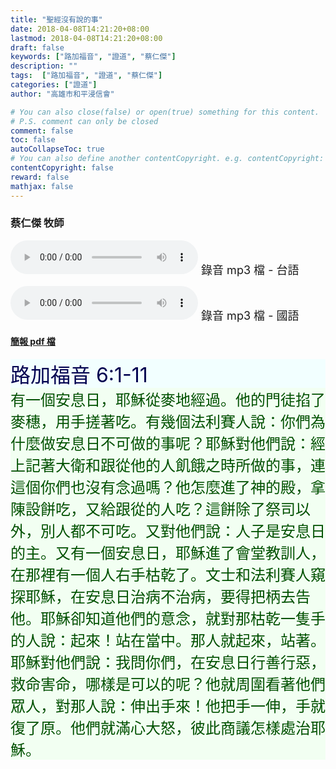```yaml
---
title: "聖經沒有說的事"
date: 2018-04-08T14:21:20+08:00
lastmod: 2018-04-08T14:21:20+08:00
draft: false
keywords: ["路加福音", "證道", "蔡仁傑"]
description: ""
tags:  ["路加福音", "證道", "蔡仁傑"]
categories: ["證道"]
author: "高雄市和平浸信會"

# You can also close(false) or open(true) something for this content.
# P.S. comment can only be closed
comment: false
toc: false
autoCollapseToc: true
# You can also define another contentCopyright. e.g. contentCopyright: "This is another copyright."
contentCopyright: false
reward: false
mathjax: false
---
```


### 蔡仁傑 牧師

<audio controls src="https://hbc.nctu.me/mp3-s/s20180408t.mp3"></audio><font size="4"> 錄音 mp3 檔 - 台語</font>

<audio controls src="https://hbc.nctu.me/mp3-s/s20180408c.mp3"></audio><font size="4"> 錄音 mp3 檔 - 國語</font>

#### [簡報 pdf 檔](/pdf-s/s20180408.pdf "聖經沒有說的事")

<div style="background-color:#F2FFFF"><font size="6", color="#000050">
路加福音 6:1-11
</font>
</div>

<div style="background-color:#F2FFF2"><font size="5", color="005000">
有一個安息日，耶穌從麥地經過。他的門徒掐了麥穗，用手搓著吃。有幾個法利賽人說：你們為什麼做安息日不可做的事呢？耶穌對他們說：經上記著大衛和跟從他的人飢餓之時所做的事，連這個你們也沒有念過嗎？他怎麼進了神的殿，拿陳設餅吃，又給跟從的人吃？這餅除了祭司以外，別人都不可吃。又對他們說：人子是安息日的主。又有一個安息日，耶穌進了會堂教訓人，在那裡有一個人右手枯乾了。文士和法利賽人窺探耶穌，在安息日治病不治病，要得把柄去告他。耶穌卻知道他們的意念，就對那枯乾一隻手的人說：起來！站在當中。那人就起來，站著。耶穌對他們說：我問你們，在安息日行善行惡，救命害命，哪樣是可以的呢？他就周圍看著他們眾人，對那人說：伸出手來！他把手一伸，手就復了原。他們就滿心大怒，彼此商議怎樣處治耶穌。
</font>
</div>